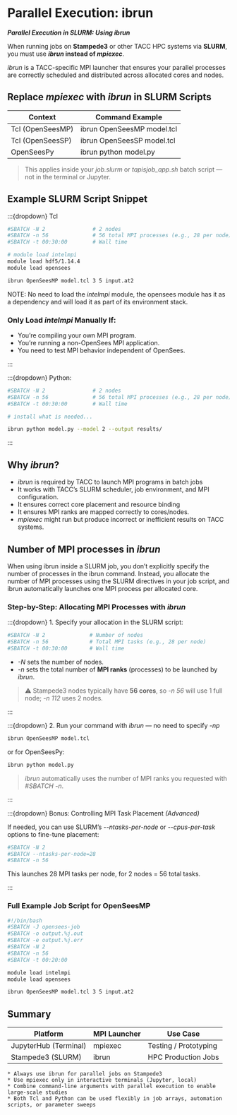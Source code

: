 # Parallel Execution: ibrun
***Parallel Execution in SLURM: Using ibrun***

When running jobs on **Stampede3** or other TACC HPC systems via **SLURM**, you must use ***ibrun* instead of *mpiexec***.

*ibrun* is a TACC-specific MPI launcher that ensures your parallel processes are correctly scheduled and distributed across allocated cores and nodes.

## Replace *mpiexec* with *ibrun* in SLURM Scripts

| Context          | Command Example              |
| ---------------- | ---------------------------- |
| Tcl (OpenSeesMP) | ibrun OpenSeesMP model.tcl |
| Tcl (OpenSeesSP) | ibrun OpenSeesSP model.tcl |
| OpenSeesPy       | ibrun python model.py      |

> This applies inside your *job.slurm* or *tapisjob_app.sh* batch script — not in the terminal or Jupyter.

## Example SLURM Script Snippet

:::{dropdown} Tcl
```bash
#SBATCH -N 2               # 2 nodes
#SBATCH -n 56              # 56 total MPI processes (e.g., 28 per node)
#SBATCH -t 00:30:00        # Wall time

# module load intelmpi
module load hdf5/1.14.4
module load opensees

ibrun OpenSeesMP model.tcl 3 5 input.at2
```
NOTE: No need to load the *intelmpi* module, the opensees module has it as a dependency and will load it as part of its environment stack.

###  Only Load *intelmpi* Manually If:
* You’re compiling your own MPI program.
* You’re running a non-OpenSees MPI application.
* You need to test MPI behavior independent of OpenSees.

:::

:::{dropdown} Python:
    
```bash
#SBATCH -N 2               # 2 nodes
#SBATCH -n 56              # 56 total MPI processes (e.g., 28 per node)
#SBATCH -t 00:30:00        # Wall time

# install what is needed...

ibrun python model.py --model 2 --output results/
```
:::
## Why *ibrun*?

* *ibrun* is required by TACC to launch MPI programs in batch jobs
* It works with TACC’s SLURM scheduler, job environment, and MPI configuration.
* It ensures correct core placement and resource binding
* It ensures MPI ranks are mapped correctly to cores/nodes.
* *mpiexec* might run but produce incorrect or inefficient results on TACC systems.

## Number of MPI processes in *ibrun*
When using ibrun inside a SLURM job, you don’t explicitly specify the number of processes in the ibrun command. Instead, you allocate the number of MPI processes using the SLURM directives in your job script, and ibrun automatically launches one MPI process per allocated core.


### Step-by-Step: Allocating MPI Processes with *ibrun*

:::{dropdown} 1. Specify your allocation in the SLURM script:
    
```bash
#SBATCH -N 2              # Number of nodes
#SBATCH -n 56             # Total MPI tasks (e.g., 28 per node)
#SBATCH -t 00:30:00       # Wall time
```

* *-N* sets the number of nodes.
* *-n* sets the total number of **MPI ranks** (processes) to be launched by *ibrun*.

> ⚠️ Stampede3 nodes typically have **56 cores**, so *-n 56* will use 1 full node; *-n 112* uses 2 nodes.

:::

:::{dropdown} 2. Run your command with *ibrun* — no need to specify *-np*
    
```bash
ibrun OpenSeesMP model.tcl
```

or for OpenSeesPy:

```bash
ibrun python model.py
```

> *ibrun* automatically uses the number of MPI ranks you requested with *#SBATCH -n*.

:::

:::{dropdown} Bonus: Controlling MPI Task Placement *(Advanced)*

If needed, you can use SLURM’s *--ntasks-per-node* or *--cpus-per-task* options to fine-tune placement:

```bash
#SBATCH -N 2
#SBATCH --ntasks-per-node=28
#SBATCH -n 56
```

This launches 28 MPI tasks per node, for 2 nodes = 56 total tasks.

:::


### Full Example Job Script for OpenSeesMP

```bash
#!/bin/bash
#SBATCH -J opensees-job
#SBATCH -o output.%j.out
#SBATCH -e output.%j.err
#SBATCH -N 2
#SBATCH -n 56
#SBATCH -t 00:20:00

module load intelmpi
module load opensees

ibrun OpenSeesMP model.tcl 3 5 input.at2
```






## Summary

| Platform              | MPI Launcher | Use Case              |
| --------------------- | ------------ | --------------------- |
| JupyterHub (Terminal) | mpiexec    | Testing / Prototyping |
| Stampede3 (SLURM)     | ibrun      | HPC Production Jobs   |

```{admonition} Key Notes
* Always use ibrun for parallel jobs on Stampede3
* Use mpiexec only in interactive terminals (Jupyter, local)
* Combine command-line arguments with parallel execution to enable large-scale studies
* Both Tcl and Python can be used flexibly in job arrays, automation scripts, or parameter sweeps
```